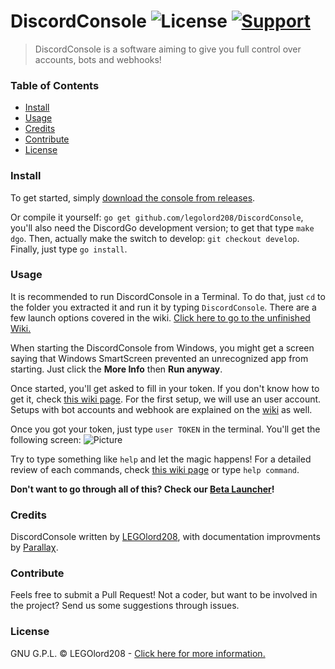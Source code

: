 # DiscordConsole ![License](https://img.shields.io/badge/license-GPL-blue.svg?style=flat-square) [![Support](https://img.shields.io/badge/Discord-Support%20guild-6C88EE.svg?style=flat-square)](https://discord.gg/xvQV8bT)

> DiscordConsole is a software aiming to give you full control over accounts, bots and webhooks!

### Table of Contents

- [Install](#install)
- [Usage](#usage)
- [Credits](#credits)
- [Contribute](#contribute)
- [License](#license)

### Install

To get started, simply [download the console from releases](https://github.com/LEGOlord208/DiscordConsole/releases).

Or compile it yourself: `go get github.com/legolord208/DiscordConsole`, you'll also need the DiscordGo development version; to get that type `make dgo`. Then, actually make the switch to develop: `git checkout develop`. Finally, just type `go install`.

### Usage

It is recommended to run DiscordConsole in a Terminal. To do that, just `cd` to the folder you extracted it and run it by typing `DiscordConsole`. There are a few launch options covered in the wiki. [Click here to go to the unfinished Wiki.](https://mnpn03.github.io/DiscordConsole/wiki.html)

When starting the DiscordConsole from Windows, you might get a screen saying that Windows SmartScreen prevented an unrecognized app from starting. Just click the **More Info** then **Run anyway**.

Once started, you'll get asked to fill in your token. If you don't know how to get it, check [this wiki page](https://mnpn03.github.io/DiscordConsole/wiki.html).
For the first setup, we will use an user account. Setups with bot accounts and webhook are explained on the [wiki](https://mnpn03.github.io/DiscordConsole/wiki.html) as well.

Once you got your token, just type `user TOKEN` in the terminal. You'll get the following screen:
![Picture](https://i.imgur.com/KPCVmlH.png)

Try to type something like `help` and let the magic happens! For a detailed review of each commands, check [this wiki page](https://mnpn03.github.io/DiscordConsole/wiki.html) or type `help command`.

**Don't want to go through all of this? Check our [Beta Launcher](https://github.com/legolord208/DConsoleLauncher)!**

### Credits

DiscordConsole written by [LEGOlord208](https://github.com/LEGOlord208), with documentation improvments by [Parallaχ](https://github.com/Doyouwanttomakeacake).

### Contribute

Feels free to submit a Pull Request! Not a coder, but want to be involved in the project? Send us some suggestions through issues.

### License

GNU G.P.L. © LEGOlord208 - [Click here for more information.](https://github.com/LEGOlord208/DiscordConsole/blob/master/LICENSE)
